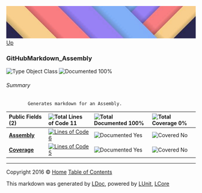 ![](../Content/LDoc-banner-small.png "")
[Up](../LDoc.md)

### GitHubMarkdown_Assembly

![Type Object Class](http://b.repl.ca/v1/Type-Object%20Class-blue.png "") ![Documented 100%](http://b.repl.ca/v1/Documented-100%25-brightgreen.png "")




###### Summary

            Generates markdown for an Assembly.
            

Public   Fields (2) | ![Total Lines of Code 11](http://b.repl.ca/v1/Total%20Lines%20of%20Code-11-blue.png "") | ![Total Documented 100%](http://b.repl.ca/v1/Total%20Documented-100%25-brightgreen.png "") | ![Total Coverage 0%](http://b.repl.ca/v1/Total%20Coverage-0%25-red.png "")
:---  | :---  | :---  | :--- 
**[Assembly](GitHubMarkdown_Assembly_Assembly.md)** | [![Lines of Code 6](http://b.repl.ca/v1/Lines%20of%20Code-6-blue.png "")](../Markdown/GitHubMarkdown_Assembly.cs#L20) | ![Documented Yes](http://b.repl.ca/v1/Documented-Yes-brightgreen.png "") | ![Covered No](http://b.repl.ca/v1/Covered-No-red.png "")
**[Coverage](GitHubMarkdown_Assembly_Coverage.md)** | [![Lines of Code 5](http://b.repl.ca/v1/Lines%20of%20Code-5-blue.png "")](../Markdown/GitHubMarkdown_Assembly.cs#L25) | ![Documented Yes](http://b.repl.ca/v1/Documented-Yes-brightgreen.png "") | ![Covered No](http://b.repl.ca/v1/Covered-No-red.png "")




---

Copyright 2016 &copy; [Home](../../README.md) [Table of Contents](../../TableOfContents.md)

This markdown was generated by [LDoc](https://github.com/CodeSingularity/LDoc), powered by [LUnit](https://github.com/CodeSingularity/LUnit), [LCore](https://github.com/CodeSingularity/LCore)
